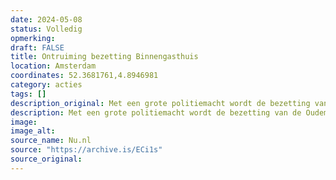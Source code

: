 ```yaml
---
date: 2024-05-08
status: Volledig
opmerking: 
draft: FALSE
title: Ontruiming bezetting Binnengasthuis
location: Amsterdam
coordinates: 52.3681761,4.8946981
category: acties
tags: []
description_original: Met een grote politiemacht wordt de bezetting van de Oudemanhuispoort op gewelddadige manier beëindigd. De hele buurt wordt door de politie afgezet.
description: Met een grote politiemacht wordt de bezetting van de Oudemanhuispoort van de Universiteit van Amsterdam op gewelddadige manier beëindigd. De hele buurt wordt door de politie afgezet.
image: 
image_alt: 
source_name: Nu.nl
source: "https://archive.is/ECi1s"
source_original: 
---
```

